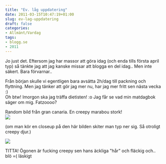 ```yaml
---
title: "Ev. låg uppdatering"
date: 2011-03-15T10:47:19+01:00
slug: ev-lag-uppdatering
draft: false
categories:
- Allmänt/Vardag
tags:
- blogg.se
- 2011
---
```

Jo just det. Eftersom jag har massor att göra idag (och enda tills första april typ) så tänkte jag att jag kanske missar att blogga en del idag.. Men inte säkert. Bara förvarnar..  
  
Från början skulle vi egentligen bara avsätta 2h/dag till packning och flyttning. Men jag tänker att gör jag mer nu, har jag mer fritt sen nästa vecka :)  
Oh btw! Imorgon ska jag träffa dietisten! :o Jag får se vad min matdagbok säger om mig. Fatzoooo?  
  
  
Random bild från gran canaria. En creepy marabou stork!  
![](/assets/images/blogg.se/img_5455_137706531.jpg)  
  
(om man kör en closeup på den här bilden skiter man typ ner sig. Så otroligt creepy djur.)  
  
![](/assets/images/blogg.se/readera_137706746.jpg)  
  
TITTA! Ögonen är fucking creepy sen hans äckliga "hår" och fläckig och.. blö =( läskigt